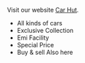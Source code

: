 Visit our website [Car Hut](https://car-hut.web.app/).

- All kinds of cars
- Exclusive Collection
- Emi Facility
- Special Price
- Buy & sell Also here